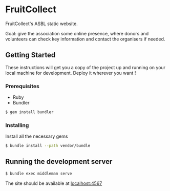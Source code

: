 # FruitCollect

FruitCollect's ASBL static website.

Goal: give the association some online presence, where donors and volunteers can check key information and contact the organisers if needed.

## Getting Started

These instructions will get you a copy of the project up and running on your local machine for development. Deploy it wherever you want !

### Prerequisites

- Ruby
- Bundler

```sh
$ gem install bundler
```

### Installing


Install all the necessary gems
```sh
$ bundle install --path vendor/bundle
```

## Running the development server

```sh
$ bundle exec middleman serve
```
The site should be available at [localhost:4567](http://localhost:4567)
